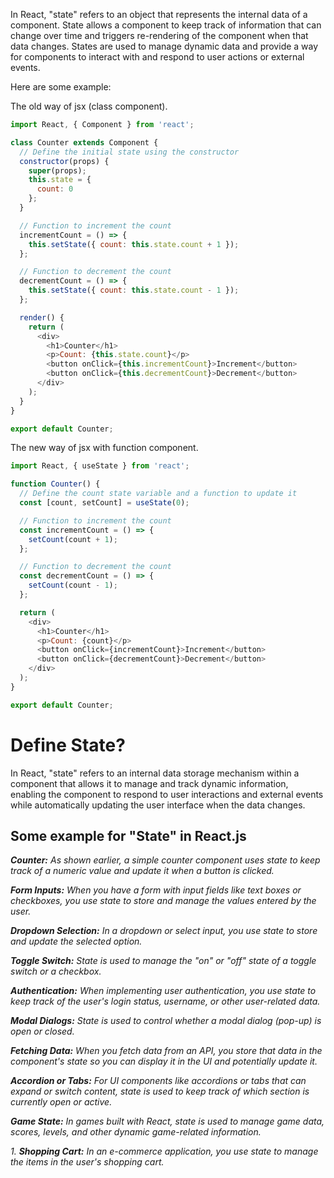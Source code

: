 In React, "state" refers to an object that represents the internal data of a component. State allows a component to keep track of information that can change over time and triggers re-rendering of the component when that data changes. States are used to manage dynamic data and provide a way for components to interact with and respond to user actions or external events.

Here are some example:

The old way of jsx (class component).
```javascript
import React, { Component } from 'react';

class Counter extends Component {
  // Define the initial state using the constructor
  constructor(props) {
    super(props);
    this.state = {
      count: 0
    };
  }

  // Function to increment the count
  incrementCount = () => {
    this.setState({ count: this.state.count + 1 });
  };

  // Function to decrement the count
  decrementCount = () => {
    this.setState({ count: this.state.count - 1 });
  };

  render() {
    return (
      <div>
        <h1>Counter</h1>
        <p>Count: {this.state.count}</p>
        <button onClick={this.incrementCount}>Increment</button>
        <button onClick={this.decrementCount}>Decrement</button>
      </div>
    );
  }
}

export default Counter;

```

The new way of jsx with function component.

```javascript
import React, { useState } from 'react';

function Counter() {
  // Define the count state variable and a function to update it
  const [count, setCount] = useState(0);

  // Function to increment the count
  const incrementCount = () => {
    setCount(count + 1);
  };

  // Function to decrement the count
  const decrementCount = () => {
    setCount(count - 1);
  };

  return (
    <div>
      <h1>Counter</h1>
      <p>Count: {count}</p>
      <button onClick={incrementCount}>Increment</button>
      <button onClick={decrementCount}>Decrement</button>
    </div>
  );
}

export default Counter;

```

# Define State?
In React, "state" refers to an internal data storage mechanism within a component that allows it to manage and track dynamic information, enabling the component to respond to user interactions and external events while automatically updating the user interface when the data changes.

## Some example for "State" in React.js

***Counter:** As shown earlier, a simple counter component uses state to keep track of a numeric value and update it when a button is clicked.*

***Form Inputs:** When you have a form with input fields like text boxes or checkboxes, you use state to store and manage the values entered by the user.*

***Dropdown Selection:** In a dropdown or select input, you use state to store and update the selected option.*

***Toggle Switch:** State is used to manage the "on" or "off" state of a toggle switch or a checkbox.*

***Authentication:** When implementing user authentication, you use state to keep track of the user's login status, username, or other user-related data.*

***Modal Dialogs:** State is used to control whether a modal dialog (pop-up) is open or closed.*

***Fetching Data:** When you fetch data from an API, you store that data in the component's state so you can display it in the UI and potentially update it.*

***Accordion or Tabs:** For UI components like accordions or tabs that can expand or switch content, state is used to keep track of which section is currently open or active.*

***Game State:** In games built with React, state is used to manage game data, scores, levels, and other dynamic game-related information.*

*1. **Shopping Cart:** In an e-commerce application, you use state to manage the items in the user's shopping cart.*

